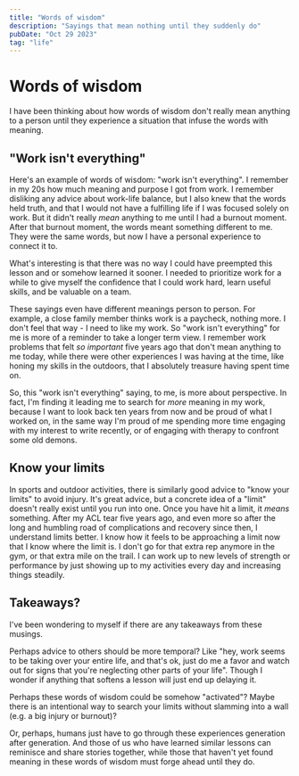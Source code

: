 ```yaml
---
title: "Words of wisdom"
description: "Sayings that mean nothing until they suddenly do"
pubDate: "Oct 29 2023"
tag: "life"
---
```


# Words of wisdom

I have been thinking about how words of wisdom don't really mean anything to a person until they experience a situation that infuse the words with meaning.

## "Work isn't everything"

Here's an example of words of wisdom: "work isn't everything". I remember in my 20s how much meaning and purpose I got from work. I remember disliking any advice about work-life balance, but I also knew that the words held truth, and that I would not have a fulfilling life if I was focused solely on work. But it didn't really _mean_ anything to me until I had a burnout moment. After that burnout moment, the words meant something different to me. They were the same words, but now I have a personal experience to connect it to.

What's interesting is that there was no way I could have preempted this lesson and or somehow learned it sooner. I needed to prioritize work for a while to give myself the confidence that I could work hard, learn useful skills, and be valuable on a team.

These sayings even have different meanings person to person. For example, a close family member thinks work is a paycheck, nothing more. I don't feel that way - I need to like my work. So "work isn't everything" for me is more of a reminder to take a longer term view. I remember work problems that felt _so important_ five years ago that don't mean anything to me today, while there were other experiences I was having at the time, like honing my skills in the outdoors, that I absolutely treasure having spent time on.

So, this "work isn't everything" saying, to me, is more about perspective. In fact, I'm finding it leading me to search for _more_ meaning in my work, because I want to look back ten years from now and be proud of what I worked on, in the same way I'm proud of me spending more time engaging with my interest to write recently, or of engaging with therapy to confront some old demons.

## Know your limits

In sports and outdoor activities, there is similarly good advice to "know your limits" to avoid injury. It's great advice, but a concrete idea of a "limit" doesn't really exist until you run into one. Once you have hit a limit, it _means_ something. After my ACL tear five years ago, and even more so after the long and humbling road of complications and recovery since then, I understand limits better. I know how it feels to be approaching a limit now that I know where the limit is. I don't go for that extra rep anymore in the gym, or that extra mile on the trail. I can work up to new levels of strength or performance by just showing up to my activities every day and increasing things steadily.

## Takeaways?

I've been wondering to myself if there are any takeaways from these musings.

Perhaps advice to others should be more temporal? Like "hey, work seems to be taking over your entire life, and that's ok, just do me a favor and watch out for signs that you're neglecting other parts of your life". Though I wonder if anything that softens a lesson will just end up delaying it.

Perhaps these words of wisdom could be somehow "activated"? Maybe there is an intentional way to search your limits without slamming into a wall (e.g. a big injury or burnout)?

Or, perhaps, humans just have to go through these experiences generation after generation. And those of us who have learned similar lessons can reminisce and share stories together, while those that haven't yet found meaning in these words of wisdom must forge ahead until they do.
